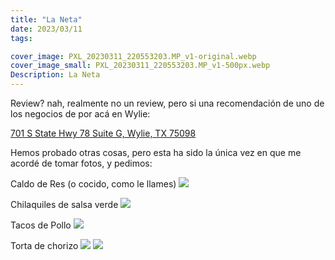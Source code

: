 ```yaml
---
title: "La Neta"
date: 2023/03/11
tags:

cover_image: PXL_20230311_220553203.MP_v1-original.webp
cover_image_small: PXL_20230311_220553203.MP_v1-500px.webp
Description: La Neta
---
```


Review? nah, realmente no un review, pero si una recomendación de uno de los negocios de por acá en Wylie:

<a href="https://goo.gl/maps/Uqyrjx5FWsZFZoiC6">701 S State Hwy 78 
Suite G, 
Wylie, TX 75098</a>

Hemos probado otras cosas, pero esta ha sido la única vez en que me acordé de tomar fotos, y pedimos:

Caldo de Res (o cocido, como le llames)
[![](PXL_20230311_215137887_v1-800px.webp)](PXL_20230311_215137887_v1-original.webp)

Chilaquiles de salsa verde
[![](PXL_20230311_215440399_v1-800px.webp)](PXL_20230311_215440399_v1-original.webp)

Tacos de Pollo
[![](PXL_20230311_215432111_v1-800px.webp)](PXL_20230311_215432111_v1-original.webp)

Torta de chorizo
[![](PXL_20230311_215419524.MP_v1-800px.webp)](PXL_20230311_215419524.MP_v1-original.webp)
[![](PXL_20230311_220553203.MP_v1-800px.webp)](PXL_20230311_220553203.MP_v1-original.webp)